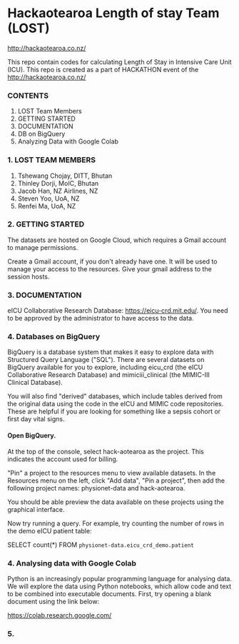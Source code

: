 
# Hackaotearoa Length of stay Team (LOST) 
http://hackaotearoa.co.nz/

This repo contain codes for calculating Length of Stay in Intensive Care Unit (ICU). This repo is created as a part of HACKATHON event of the http://hackaotearoa.co.nz/

### CONTENTS
1. LOST Team Members
2. GETTING STARTED
3. DOCUMENTATION
4. DB on BigQuery
5. Analyzing Data with Google Colab


### 1. LOST TEAM MEMBERS
1. Tshewang Chojay, DITT, Bhutan
2. Thinley Dorji, MoIC, Bhutan
3. Jacob Han, NZ Airlines, NZ
4. Steven Yoo, UoA, NZ
5. Renfei Ma, UoA, NZ

### 2. GETTING STARTED

The datasets are hosted on Google Cloud, which requires a Gmail account to manage permissions.

Create a Gmail account, if you don't already have one. It will be used to manage your access to the resources.
Give your gmail address to the session hosts.

### 3. DOCUMENTATION
eICU Collaborative Research Database: https://eicu-crd.mit.edu/. You need to be approved by the administrator to have access to the data. 

### 4. Databases on BigQuery
BigQuery is a database system that makes it easy to explore data with Structured Query Language ("SQL"). There are several datasets on BigQuery available for you to explore, including eicu_crd (the eICU Collaborative Research Database) and mimiciii_clinical (the MIMIC-III Clinical Database).

You will also find "derived" databases, which include tables derived from the original data using the code in the eICU and MIMIC code repositories. These are helpful if you are looking for something like a sepsis cohort or first day vital signs.

#### Open BigQuery.

At the top of the console, select hack-aotearoa as the project. This indicates the account used for billing.

"Pin" a project to the resources menu to view available datasets. In the Resources menu on the left, click "Add data", "Pin a project", then add the following project names: physionet-data and hack-aotearoa.

You should be able preview the data available on these projects using the graphical interface.

Now try running a query. For example, try counting the number of rows in the demo eICU patient table:

SELECT count(*)
FROM `physionet-data.eicu_crd_demo.patient` 

### 4. Analysing data with Google Colab
Python is an increasingly popular programming language for analysing data. We will explore the data using Python notebooks, which allow code and text to be combined into executable documents. First, try opening a blank document using the link below:

https://colab.research.google.com/


### 5. 




